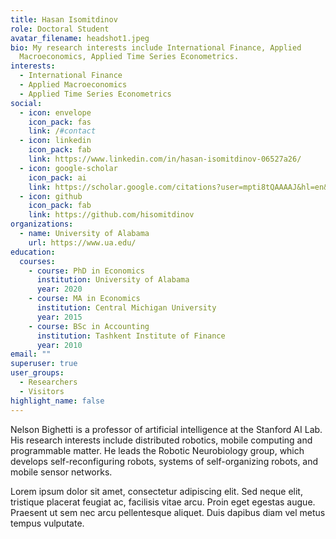 ```yaml
---
title: Hasan Isomitdinov
role: Doctoral Student
avatar_filename: headshot1.jpeg
bio: My research interests include International Finance, Applied
  Macroeconomics, Applied Time Series Econometrics.
interests:
  - International Finance
  - Applied Macroeconomics
  - Applied Time Series Econometrics
social:
  - icon: envelope
    icon_pack: fas
    link: /#contact
  - icon: linkedin
    icon_pack: fab
    link: https://www.linkedin.com/in/hasan-isomitdinov-06527a26/
  - icon: google-scholar
    icon_pack: ai
    link: https://scholar.google.com/citations?user=mpti8tQAAAAJ&hl=en&oi=ao
  - icon: github
    icon_pack: fab
    link: https://github.com/hisomitdinov
organizations:
  - name: University of Alabama
    url: https://www.ua.edu/
education:
  courses:
    - course: PhD in Economics
      institution: University of Alabama
      year: 2020
    - course: MA in Economics
      institution: Central Michigan University
      year: 2015
    - course: BSc in Accounting
      institution: Tashkent Institute of Finance
      year: 2010
email: ""
superuser: true
user_groups:
  - Researchers
  - Visitors
highlight_name: false
---
```


Nelson Bighetti is a professor of artificial intelligence at the Stanford AI Lab. His research interests include distributed robotics, mobile computing and programmable matter. He leads the Robotic Neurobiology group, which develops self-reconfiguring robots, systems of self-organizing robots, and mobile sensor networks.

Lorem ipsum dolor sit amet, consectetur adipiscing elit. Sed neque elit, tristique placerat feugiat ac, facilisis vitae arcu. Proin eget egestas augue. Praesent ut sem nec arcu pellentesque aliquet. Duis dapibus diam vel metus tempus vulputate.
